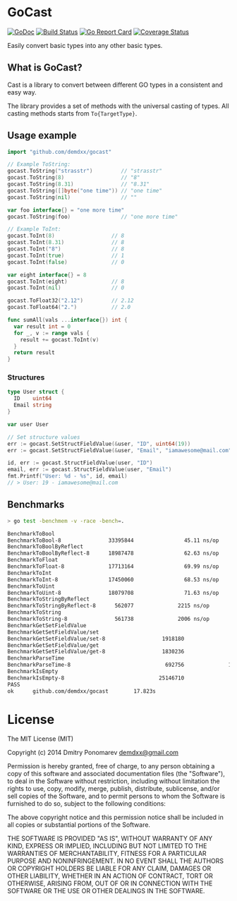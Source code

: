GoCast
======
[![GoDoc](https://godoc.org/github.com/demdxx/gocast?status.svg)](https://godoc.org/github.com/demdxx/gocast)
[![Build Status](https://github.com/demdxx/gocast/workflows/run%20tests/badge.svg)](https://github.com/demdxx/gocast/actions?workflow=run%20tests)
[![Go Report Card](https://goreportcard.com/badge/github.com/demdxx/gocast)](https://goreportcard.com/report/github.com/demdxx/gocast)
[![Coverage Status](https://coveralls.io/repos/github/demdxx/gocast/badge.svg)](https://coveralls.io/github/demdxx/gocast)

Easily convert basic types into any other basic types.

## What is GoCast?

Cast is a library to convert between different GO types in a consistent and easy way.

The library provides a set of methods with the universal casting of types.
All casting methods starts from `To{TargetType}`.

## Usage example

```go
import "github.com/demdxx/gocast"

// Example ToString:
gocast.ToString("strasstr")         // "strasstr"
gocast.ToString(8)                  // "8"
gocast.ToString(8.31)               // "8.31"
gocast.ToString([]byte("one time")) // "one time"
gocast.ToString(nil)                // ""

var foo interface{} = "one more time"
gocast.ToString(foo)                // "one more time"

// Example ToInt:
gocast.ToInt(8)                  // 8
gocast.ToInt(8.31)               // 8
gocast.ToInt("8")                // 8
gocast.ToInt(true)               // 1
gocast.ToInt(false)              // 0

var eight interface{} = 8
gocast.ToInt(eight)              // 8
gocast.ToInt(nil)                // 0

gocast.ToFloat32("2.12")         // 2.12
gocast.ToFloat64("2.")           // 2.0
```

```go
func sumAll(vals ...interface{}) int {
  var result int = 0
  for _, v := range vals {
    result += gocast.ToInt(v)
  }
  return result
}
```

### Structures

```go
type User struct {
  ID    uint64
  Email string
}

var user User

// Set structure values
err := gocast.SetStructFieldValue(&user, "ID", uint64(19))
err := gocast.SetStructFieldValue(&user, "Email", "iamawesome@mail.com")

id, err := gocast.StructFieldValue(user, "ID")
email, err := gocast.StructFieldValue(user, "Email")
fmt.Printf("User: %d - %s", id, email)
// > User: 19 - iamawesome@mail.com
```

## Benchmarks

```sh
> go test -benchmem -v -race -bench=.

BenchmarkToBool
BenchmarkToBool-8               33395844                45.11 ns/op             0 B/op          0 allocs/op
BenchmarkToBoolByReflect
BenchmarkToBoolByReflect-8      18987478                62.63 ns/op             0 B/op          0 allocs/op
BenchmarkToFloat
BenchmarkToFloat-8              17713164                69.99 ns/op             2 B/op          0 allocs/op
BenchmarkToInt
BenchmarkToInt-8                17450060                68.53 ns/op             2 B/op          0 allocs/op
BenchmarkToUint
BenchmarkToUint-8               18079708                71.63 ns/op             2 B/op          0 allocs/op
BenchmarkToStringByReflect
BenchmarkToStringByReflect-8      562077              2215 ns/op       6 B/op           0 allocs/op
BenchmarkToString
BenchmarkToString-8               561738              2006 ns/op               6 B/op        0 allocs/op
BenchmarkGetSetFieldValue
BenchmarkGetSetFieldValue/set
BenchmarkGetSetFieldValue/set-8                  1918180               632.8 ns/op            32 B/op          2 allocs/op
BenchmarkGetSetFieldValue/get
BenchmarkGetSetFieldValue/get-8                  1830236               699.7 ns/op            48 B/op          3 allocs/op
BenchmarkParseTime
BenchmarkParseTime-8                              692756              1755 ns/op             464 B/op          5 allocs/op
BenchmarkIsEmpty
BenchmarkIsEmpty-8                              25146710                59.18 ns/op            0 B/op          0 allocs/op
PASS
ok      github.com/demdxx/gocast        17.823s
```

License
=======

The MIT License (MIT)

Copyright (c) 2014 Dmitry Ponomarev <demdxx@gmail.com>

Permission is hereby granted, free of charge, to any person obtaining a copy of
this software and associated documentation files (the "Software"), to deal in
the Software without restriction, including without limitation the rights to
use, copy, modify, merge, publish, distribute, sublicense, and/or sell copies of
the Software, and to permit persons to whom the Software is furnished to do so,
subject to the following conditions:

The above copyright notice and this permission notice shall be included in all
copies or substantial portions of the Software.

THE SOFTWARE IS PROVIDED "AS IS", WITHOUT WARRANTY OF ANY KIND, EXPRESS OR
IMPLIED, INCLUDING BUT NOT LIMITED TO THE WARRANTIES OF MERCHANTABILITY, FITNESS
FOR A PARTICULAR PURPOSE AND NONINFRINGEMENT. IN NO EVENT SHALL THE AUTHORS OR
COPYRIGHT HOLDERS BE LIABLE FOR ANY CLAIM, DAMAGES OR OTHER LIABILITY, WHETHER
IN AN ACTION OF CONTRACT, TORT OR OTHERWISE, ARISING FROM, OUT OF OR IN
CONNECTION WITH THE SOFTWARE OR THE USE OR OTHER DEALINGS IN THE SOFTWARE.

